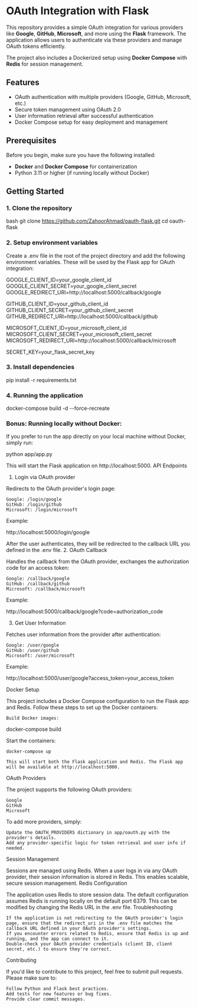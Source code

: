 # OAuth Integration with Flask

This repository provides a simple OAuth integration for various providers like **Google**, **GitHub**, **Microsoft**, and more using the **Flask** framework. The application allows users to authenticate via these providers and manage OAuth tokens efficiently.

The project also includes a Dockerized setup using **Docker Compose** with **Redis** for session management.

## Features

- OAuth authentication with multiple providers (Google, GitHub, Microsoft, etc.)
- Secure token management using OAuth 2.0
- User information retrieval after successful authentication
- Docker Compose setup for easy deployment and management

## Prerequisites

Before you begin, make sure you have the following installed:

- **Docker** and **Docker Compose** for containerization
- Python 3.11 or higher (if running locally without Docker)

## Getting Started

### 1. Clone the repository

bash
git clone https://github.com/ZahoorAhmad/oauth-flask.git
cd oauth-flask


### 2. Setup environment variables

Create a .env file in the root of the project directory and add the following environment variables. These will be used by the Flask app for OAuth integration:


GOOGLE_CLIENT_ID=your_google_client_id
GOOGLE_CLIENT_SECRET=your_google_client_secret
GOOGLE_REDIRECT_URI=http://localhost:5000/callback/google

GITHUB_CLIENT_ID=your_github_client_id
GITHUB_CLIENT_SECRET=your_github_client_secret
GITHUB_REDIRECT_URI=http://localhost:5000/callback/github

MICROSOFT_CLIENT_ID=your_microsoft_client_id
MICROSOFT_CLIENT_SECRET=your_microsoft_client_secret
MICROSOFT_REDIRECT_URI=http://localhost:5000/callback/microsoft

SECRET_KEY=your_flask_secret_key

### 3. Install dependencies

pip install -r requirements.txt


### 4. Running the application

docker-compose build -d --force-recreate


### Bonus: Running locally without Docker:

If you prefer to run the app directly on your local machine without Docker, simply run:

python app/app.py



This will start the Flask application on http://localhost:5000.
API Endpoints
1. Login via OAuth provider

Redirects to the OAuth provider's login page:

    Google: /login/google
    GitHub: /login/github
    Microsoft: /login/microsoft

Example:

http://localhost:5000/login/google

After the user authenticates, they will be redirected to the callback URL you defined in the .env file.
2. OAuth Callback

Handles the callback from the OAuth provider, exchanges the authorization code for an access token:

    Google: /callback/google
    GitHub: /callback/github
    Microsoft: /callback/microsoft

Example:

http://localhost:5000/callback/google?code=authorization_code

3. Get User Information

Fetches user information from the provider after authentication:

    Google: /user/google
    GitHub: /user/github
    Microsoft: /user/microsoft

Example:

http://localhost:5000/user/google?access_token=your_access_token

Docker Setup

This project includes a Docker Compose configuration to run the Flask app and Redis. Follow these steps to set up the Docker containers:

    Build Docker images:

docker-compose build

Start the containers:

    docker-compose up

    This will start both the Flask application and Redis. The Flask app will be available at http://localhost:5000.

OAuth Providers

The project supports the following OAuth providers:

    Google
    GitHub
    Microsoft

To add more providers, simply:

    Update the OAUTH_PROVIDERS dictionary in app/oauth.py with the provider's details.
    Add any provider-specific logic for token retrieval and user info if needed.

Session Management

Sessions are managed using Redis. When a user logs in via any OAuth provider, their session information is stored in Redis. This enables scalable, secure session management.
Redis Configuration

The application uses Redis to store session data. The default configuration assumes Redis is running locally on the default port 6379. This can be modified by changing the Redis URL in the .env file.
Troubleshooting

    If the application is not redirecting to the OAuth provider's login page, ensure that the redirect_uri in the .env file matches the callback URL defined in your OAuth provider's settings.
    If you encounter errors related to Redis, ensure that Redis is up and running, and the app can connect to it.
    Double-check your OAuth provider credentials (client ID, client secret, etc.) to ensure they're correct.

Contributing

If you'd like to contribute to this project, feel free to submit pull requests. Please make sure to:

    Follow Python and Flask best practices.
    Add tests for new features or bug fixes.
    Provide clear commit messages.
